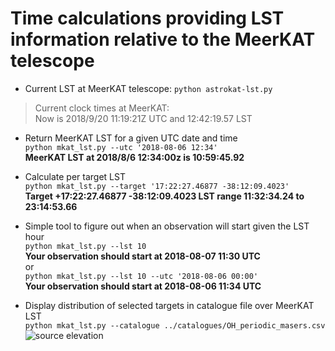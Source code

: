 # Time calculations providing LST information relative to the MeerKAT telescope

* Current LST at MeerKAT telescope: 
`python astrokat-lst.py`
> Current clock times at MeerKAT:   
> Now is 2018/9/20 11:19:21Z UTC and 12:42:19.57 LST

* Return MeerKAT LST for a given UTC date and time   
`python mkat_lst.py --utc '2018-08-06 12:34'`   
**MeerKAT LST at 2018/8/6 12:34:00z is 10:59:45.92**

* Calculate per target LST   
`python mkat_lst.py --target '17:22:27.46877 -38:12:09.4023'`   
**Target +17:22:27.46877 -38:12:09.4023 LST range 11:32:34.24 to 23:14:53.66**

* Simple tool to figure out when an observation will start given the LST hour   
`python mkat_lst.py --lst 10`   
**Your observation should start at 2018-08-07 11:30 UTC**   
or   
`python mkat_lst.py --lst 10 --utc '2018-08-06 00:00'`   
**Your observation should start at 2018-08-06 11:34 UTC**

* Display distribution of selected targets in catalogue file over MeerKAT LST   
`python mkat_lst.py --catalogue ../catalogues/OH_periodic_masers.csv`   
![source elevation](https://github.com/rubyvanrooyen/astrokat/blob/master/wiki/elevation_lst.png)

